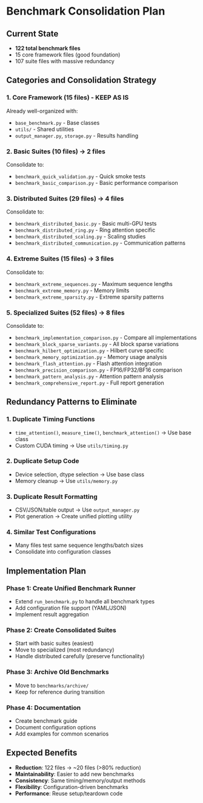 # Benchmark Consolidation Plan

## Current State
- **122 total benchmark files**
- 15 core framework files (good foundation)
- 107 suite files with massive redundancy

## Categories and Consolidation Strategy

### 1. Core Framework (15 files) - KEEP AS IS
Already well-organized with:
- `base_benchmark.py` - Base classes
- `utils/` - Shared utilities
- `output_manager.py`, `storage.py` - Results handling

### 2. Basic Suites (10 files) → 2 files
Consolidate to:
- `benchmark_quick_validation.py` - Quick smoke tests
- `benchmark_basic_comparison.py` - Basic performance comparison

### 3. Distributed Suites (29 files) → 4 files
Consolidate to:
- `benchmark_distributed_basic.py` - Basic multi-GPU tests
- `benchmark_distributed_ring.py` - Ring attention specific
- `benchmark_distributed_scaling.py` - Scaling studies
- `benchmark_distributed_communication.py` - Communication patterns

### 4. Extreme Suites (15 files) → 3 files
Consolidate to:
- `benchmark_extreme_sequences.py` - Maximum sequence lengths
- `benchmark_extreme_memory.py` - Memory limits
- `benchmark_extreme_sparsity.py` - Extreme sparsity patterns

### 5. Specialized Suites (52 files) → 8 files
Consolidate to:
- `benchmark_implementation_comparison.py` - Compare all implementations
- `benchmark_block_sparse_variants.py` - All block sparse variations
- `benchmark_hilbert_optimization.py` - Hilbert curve specific
- `benchmark_memory_optimization.py` - Memory usage analysis
- `benchmark_flash_attention.py` - Flash attention integration
- `benchmark_precision_comparison.py` - FP16/FP32/BF16 comparison
- `benchmark_pattern_analysis.py` - Attention pattern analysis
- `benchmark_comprehensive_report.py` - Full report generation

## Redundancy Patterns to Eliminate

### 1. Duplicate Timing Functions
- `time_attention()`, `measure_time()`, `benchmark_attention()` → Use base class
- Custom CUDA timing → Use `utils/timing.py`

### 2. Duplicate Setup Code
- Device selection, dtype selection → Use base class
- Memory cleanup → Use `utils/memory.py`

### 3. Duplicate Result Formatting
- CSV/JSON/table output → Use `output_manager.py`
- Plot generation → Create unified plotting utility

### 4. Similar Test Configurations
- Many files test same sequence lengths/batch sizes
- Consolidate into configuration classes

## Implementation Plan

### Phase 1: Create Unified Benchmark Runner
- Extend `run_benchmark.py` to handle all benchmark types
- Add configuration file support (YAML/JSON)
- Implement result aggregation

### Phase 2: Create Consolidated Suites
- Start with basic suites (easiest)
- Move to specialized (most redundancy)
- Handle distributed carefully (preserve functionality)

### Phase 3: Archive Old Benchmarks
- Move to `benchmarks/archive/`
- Keep for reference during transition

### Phase 4: Documentation
- Create benchmark guide
- Document configuration options
- Add examples for common scenarios

## Expected Benefits
- **Reduction**: 122 files → ~20 files (>80% reduction)
- **Maintainability**: Easier to add new benchmarks
- **Consistency**: Same timing/memory/output methods
- **Flexibility**: Configuration-driven benchmarks
- **Performance**: Reuse setup/teardown code